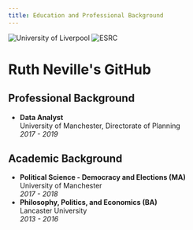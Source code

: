 ```yaml
---
title: Education and Professional Background
---
```

![University of Liverpool](https://user-images.githubusercontent.com/71274167/97724887-6af12480-1ac5-11eb-823c-687199a9b36e.png) ![ESRC](https://user-images.githubusercontent.com/71274167/97725173-c7ecda80-1ac5-11eb-9be1-fa21d09976eb.png)

<h1> Ruth Neville's GitHub </h1>

<h2> Professional Background </h2> 
<ul>
  <li> <strong> Data Analyst </strong> <br>
    University of Manchester, Directorate of Planning <br>
    <em> 2017 - 2019 </em> </li>
  </ul>
<h2> Academic Background </h2>
<ul>
<li> <strong> Political Science - Democracy and Elections (MA) </strong> <br>
  University of Manchester  <br>
  <em> 2017 - 2018 </em> </li>
  <li> <strong> Philosophy, Politics, and Economics (BA) </strong> <br>
  Lancaster University  <br>
  <em> 2013 - 2016 </em> </li>  
</ul>
